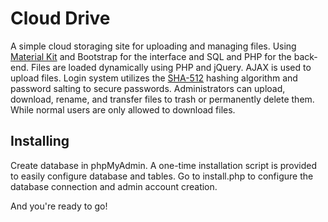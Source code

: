# Cloud Drive

A simple cloud storaging site for uploading and managing files. Using [Material Kit](https://demos.creative-tim.com/material-kit/index.html) and Bootstrap for the interface and SQL and PHP for the back-end. Files are loaded dynamically using PHP and jQuery. AJAX is used to upload files. Login system utilizes the [SHA-512](https://en.wikipedia.org/wiki/SHA-2) hashing algorithm and password salting to secure passwords. Administrators can upload, download, rename, and transfer files to trash or permanently delete them. While normal users are only allowed to download files.

## Installing

Create database in phpMyAdmin. A one-time installation script is provided to easily configure database and tables. Go to install.php to configure the database connection and admin account creation.

And you're ready to go!
